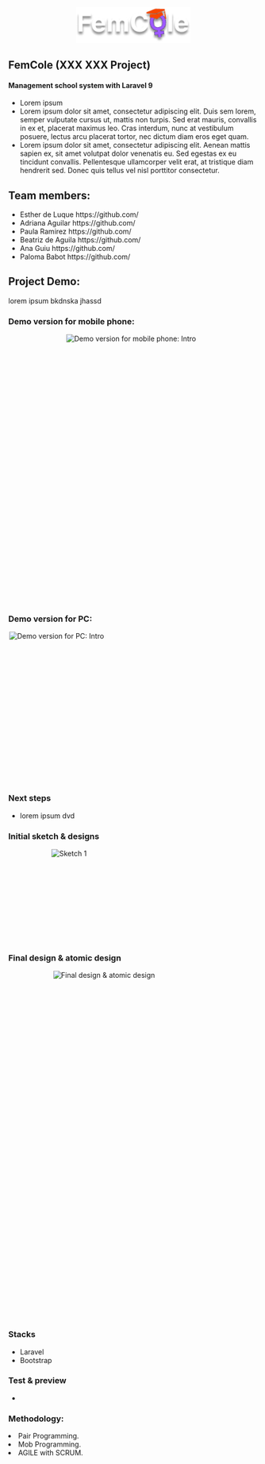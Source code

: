 
<p align="center"><img width="231" alt="FemCole logo" src="https://raw.githubusercontent.com/Uxoa/femcole/tableHomeCalls/public/img/logoFemCole.png"></p>
<h2> FemCole (XXX XXX  Project)</h2>
<h4>Management school system with Laravel 9</h4>

<ul>
<li>Lorem ipsum</li>
<li>Lorem ipsum dolor sit amet, consectetur adipiscing elit. Duis sem lorem, semper vulputate cursus ut, mattis non turpis. Sed erat mauris, convallis in ex et, placerat maximus leo. Cras interdum, nunc at vestibulum posuere, lectus arcu placerat tortor, nec dictum diam eros eget quam. </li>
<li>Lorem ipsum dolor sit amet, consectetur adipiscing elit. Aenean mattis sapien ex, sit amet volutpat dolor venenatis eu. Sed egestas ex eu tincidunt convallis. Pellentesque ullamcorper velit erat, at tristique diam hendrerit sed. Donec quis tellus vel nisl porttitor consectetur.</li>
</ul>

<h2>Team members:</h2>
<ul>
<li>Esther de Luque https://github.com/</li>
<li>Adriana Aguilar https://github.com/</li>
<li>Paula Ramirez https://github.com/</li>
<li>Beatriz de Aguila https://github.com/</li>
<li>Ana Guiu https://github.com/</li>
<li>Paloma Babot https://github.com/</li>
</ul>

<h2>Project Demo:</h2>
lorem ipsum bkdnska jhassd

<h3>Demo version for mobile phone:</h3>

<div style="display:flex; flex-wrap:wrap; justify-content:center; margin:auto">
<img style="width:270px; height:540px" src="#" alt="Demo version for mobile phone: Intro"/>
</div>


<h3>Demo version for PC:</h3>

<div style="display:flex; flex-wrap:wrap; justify-content:center; margin:auto">
<img style="width:500px; height:302px;" src="#" alt="Demo version for PC: Intro"/>
</div>

<h3>Next steps</h3>
<ul>
<li>lorem ipsum dvd </li>
</ul>

<h3>Initial sketch & designs</h3>

<div style="display:flex; flex-wrap:wrap; justify-content:center; margin:auto">
<img style="width:330px; height:186px" src="#" alt="Sketch 1"/>
</div>


<h3>Final design & atomic design</h3>

<div style="display:flex; flex-wrap:wrap; justify-content:center; margin:auto">
<img style="width:323px; height:699px" src="#" alt="Final design & atomic design"/>
</div>

<h3>Stacks</h3>
<ul>
<li>Laravel</li>
<li>Bootstrap</li>

</ul>

<h3>Test & preview</h3>
<ul>
<li></li>
</ul>

<h3>Methodology:</h3>
<li>Pair Programming.</li> 
<li>Mob Programming.</li> 
<li>AGILE with SCRUM.</li> 
